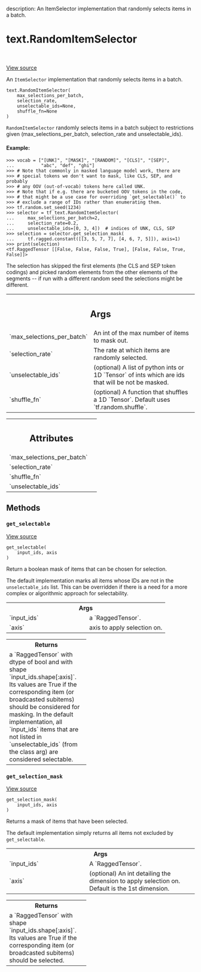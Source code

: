 description: An ItemSelector implementation that randomly selects items in a batch.

<div itemscope itemtype="http://developers.google.com/ReferenceObject">
<meta itemprop="name" content="text.RandomItemSelector" />
<meta itemprop="path" content="Stable" />
<meta itemprop="property" content="__init__"/>
<meta itemprop="property" content="get_selectable"/>
<meta itemprop="property" content="get_selection_mask"/>
</div>

# text.RandomItemSelector

<!-- Insert buttons and diff -->

<table class="tfo-notebook-buttons tfo-api nocontent" align="left">

</table>

<a target="_blank" href="https://github.com/tensorflow/text/tree/master/tensorflow_text/python/ops/item_selector_ops.py">View source</a>



An `ItemSelector` implementation that randomly selects items in a batch.

<pre class="devsite-click-to-copy prettyprint lang-py tfo-signature-link">
<code>text.RandomItemSelector(
    max_selections_per_batch,
    selection_rate,
    unselectable_ids=None,
    shuffle_fn=None
)
</code></pre>

<!-- Placeholder for "Used in" -->

`RandomItemSelector` randomly selects items in a batch subject to
restrictions given (max_selections_per_batch, selection_rate and
unselectable_ids).

#### Example:

```
>>> vocab = ["[UNK]", "[MASK]", "[RANDOM]", "[CLS]", "[SEP]",
...          "abc", "def", "ghi"]
>>> # Note that commonly in masked language model work, there are
>>> # special tokens we don't want to mask, like CLS, SEP, and probably
>>> # any OOV (out-of-vocab) tokens here called UNK.
>>> # Note that if e.g. there are bucketed OOV tokens in the code,
>>> # that might be a use case for overriding `get_selectable()` to
>>> # exclude a range of IDs rather than enumerating them.
>>> tf.random.set_seed(1234)
>>> selector = tf_text.RandomItemSelector(
...     max_selections_per_batch=2,
...     selection_rate=0.2,
...     unselectable_ids=[0, 3, 4])  # indices of UNK, CLS, SEP
>>> selection = selector.get_selection_mask(
...     tf.ragged.constant([[3, 5, 7, 7], [4, 6, 7, 5]]), axis=1)
>>> print(selection)
<tf.RaggedTensor [[False, False, False, True], [False, False, True, False]]>
```

The selection has skipped the first elements (the CLS and SEP token codings) and
picked random elements from the other elements of the segments -- if run with a
different random seed the selections might be different.

<!-- Tabular view -->
 <table class="responsive fixed orange">
<colgroup><col width="214px"><col></colgroup>
<tr><th colspan="2"><h2 class="add-link">Args</h2></th></tr>

<tr>
<td>
`max_selections_per_batch`
</td>
<td>
An int of the max number of items to mask out.
</td>
</tr><tr>
<td>
`selection_rate`
</td>
<td>
The rate at which items are randomly selected.
</td>
</tr><tr>
<td>
`unselectable_ids`
</td>
<td>
(optional) A list of python ints or 1D `Tensor` of ints
which are ids that will be not be masked.
</td>
</tr><tr>
<td>
`shuffle_fn`
</td>
<td>
(optional) A function that shuffles a 1D `Tensor`. Default
uses `tf.random.shuffle`.
</td>
</tr>
</table>





<!-- Tabular view -->
 <table class="responsive fixed orange">
<colgroup><col width="214px"><col></colgroup>
<tr><th colspan="2"><h2 class="add-link">Attributes</h2></th></tr>

<tr>
<td>
`max_selections_per_batch`
</td>
<td>

</td>
</tr><tr>
<td>
`selection_rate`
</td>
<td>

</td>
</tr><tr>
<td>
`shuffle_fn`
</td>
<td>

</td>
</tr><tr>
<td>
`unselectable_ids`
</td>
<td>

</td>
</tr>
</table>



## Methods

<h3 id="get_selectable"><code>get_selectable</code></h3>

<a target="_blank" href="https://github.com/tensorflow/text/tree/master/tensorflow_text/python/ops/item_selector_ops.py">View source</a>

<pre class="devsite-click-to-copy prettyprint lang-py tfo-signature-link">
<code>get_selectable(
    input_ids, axis
)
</code></pre>

Return a boolean mask of items that can be chosen for selection.

The default implementation marks all items whose IDs are not in the
`unselectable_ids` list. This can be overridden if there is a need for a more
complex or algorithmic approach for selectability.

<!-- Tabular view -->
 <table class="responsive fixed orange">
<colgroup><col width="214px"><col></colgroup>
<tr><th colspan="2">Args</th></tr>

<tr>
<td>
`input_ids`
</td>
<td>
a `RaggedTensor`.
</td>
</tr><tr>
<td>
`axis`
</td>
<td>
axis to apply selection on.
</td>
</tr>
</table>



<!-- Tabular view -->
 <table class="responsive fixed orange">
<colgroup><col width="214px"><col></colgroup>
<tr><th colspan="2">Returns</th></tr>
<tr class="alt">
<td colspan="2">
a `RaggedTensor` with dtype of bool and with shape
`input_ids.shape[:axis]`. Its values are True if the
corresponding item (or broadcasted subitems) should be considered for
masking. In the default implementation, all `input_ids` items that are not
listed in `unselectable_ids` (from the class arg) are considered
selectable.
</td>
</tr>

</table>



<h3 id="get_selection_mask"><code>get_selection_mask</code></h3>

<a target="_blank" href="https://github.com/tensorflow/text/tree/master/tensorflow_text/python/ops/item_selector_ops.py">View source</a>

<pre class="devsite-click-to-copy prettyprint lang-py tfo-signature-link">
<code>get_selection_mask(
    input_ids, axis
)
</code></pre>

Returns a mask of items that have been selected.

The default implementation simply returns all items not excluded by
`get_selectable`.

<!-- Tabular view -->
 <table class="responsive fixed orange">
<colgroup><col width="214px"><col></colgroup>
<tr><th colspan="2">Args</th></tr>

<tr>
<td>
`input_ids`
</td>
<td>
A `RaggedTensor`.
</td>
</tr><tr>
<td>
`axis`
</td>
<td>
(optional) An int detailing the dimension to apply selection on.
Default is the 1st dimension.
</td>
</tr>
</table>



<!-- Tabular view -->
 <table class="responsive fixed orange">
<colgroup><col width="214px"><col></colgroup>
<tr><th colspan="2">Returns</th></tr>
<tr class="alt">
<td colspan="2">
a `RaggedTensor` with shape `input_ids.shape[:axis]`. Its values are True
if the corresponding item (or broadcasted subitems) should be selected.
</td>
</tr>

</table>





